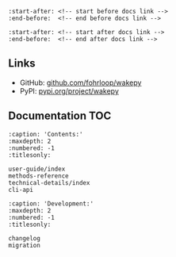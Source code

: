 ```{include} ../../README.md
:start-after: <!-- start before docs link -->
:end-before:  <!-- end before docs link -->
```
```{include} ../../README.md
:start-after: <!-- start after docs link -->
:end-before:  <!-- end after docs link -->
```

## Links
- GitHub: [github.com/fohrloop/wakepy](https://github.com/fohrloop/wakepy)
- PyPI: [pypi.org/project/wakepy](https://pypi.org/project/wakepy/)

## Documentation TOC
```{toctree}
:caption: 'Contents:'
:maxdepth: 2
:numbered: -1
:titlesonly:

user-guide/index
methods-reference
technical-details/index
cli-api
```

```{toctree}
:caption: 'Development:'
:maxdepth: 2
:numbered: -1
:titlesonly:

changelog
migration
```